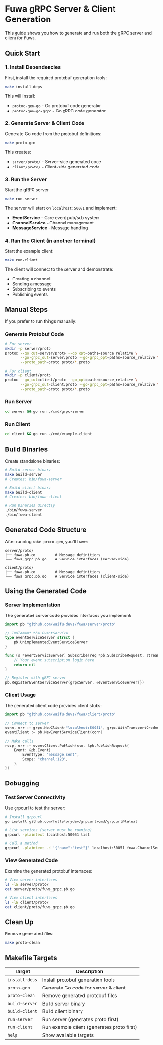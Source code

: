 # Fuwa gRPC Server & Client Generation

This guide shows you how to generate and run both the gRPC server and client for Fuwa.

## Quick Start

### 1. Install Dependencies

First, install the required protobuf generation tools:

```bash
make install-deps
```

This will install:
- `protoc-gen-go` - Go protobuf code generator
- `protoc-gen-go-grpc` - Go gRPC code generator

### 2. Generate Server & Client Code

Generate Go code from the protobuf definitions:

```bash
make proto-gen
```

This creates:
- `server/proto/` - Server-side generated code
- `client/proto/` - Client-side generated code

### 3. Run the Server

Start the gRPC server:

```bash
make run-server
```

The server will start on `localhost:50051` and implement:
- **EventService** - Core event pub/sub system
- **ChannelService** - Channel management
- **MessageService** - Message handling

### 4. Run the Client (in another terminal)

Start the example client:

```bash
make run-client
```

The client will connect to the server and demonstrate:
- Creating a channel
- Sending a message
- Subscribing to events
- Publishing events

## Manual Steps

If you prefer to run things manually:

### Generate Protobuf Code
```bash
# For server
mkdir -p server/proto
protoc --go_out=server/proto --go_opt=paths=source_relative \
       --go-grpc_out=server/proto --go-grpc_opt=paths=source_relative \
       --proto_path=proto proto/*.proto

# For client
mkdir -p client/proto
protoc --go_out=client/proto --go_opt=paths=source_relative \
       --go-grpc_out=client/proto --go-grpc_opt=paths=source_relative \
       --proto_path=proto proto/*.proto
```

### Run Server
```bash
cd server && go run ./cmd/grpc-server
```

### Run Client
```bash
cd client && go run ./cmd/example-client
```

## Build Binaries

Create standalone binaries:

```bash
# Build server binary
make build-server
# Creates: bin/fuwa-server

# Build client binary
make build-client
# Creates: bin/fuwa-client

# Run binaries directly
./bin/fuwa-server
./bin/fuwa-client
```

## Generated Code Structure

After running `make proto-gen`, you'll have:

```
server/proto/
├── fuwa.pb.go         # Message definitions
└── fuwa_grpc.pb.go    # Service interfaces (server-side)

client/proto/
├── fuwa.pb.go         # Message definitions
└── fuwa_grpc.pb.go    # Service interfaces (client-side)
```

## Using the Generated Code

### Server Implementation

The generated server code provides interfaces you implement:

```go
import pb "github.com/waifu-devs/fuwa/server/proto"

// Implement the EventService
type eventServiceServer struct {
    pb.UnimplementedEventServiceServer
}

func (s *eventServiceServer) Subscribe(req *pb.SubscribeRequest, stream pb.EventService_SubscribeServer) error {
    // Your event subscription logic here
    return nil
}

// Register with gRPC server
pb.RegisterEventServiceServer(grpcServer, &eventServiceServer{})
```

### Client Usage

The generated client code provides client stubs:

```go
import pb "github.com/waifu-devs/fuwa/client/proto"

// Connect to server
conn, err := grpc.NewClient("localhost:50051", grpc.WithTransportCredentials(insecure.NewCredentials()))
eventClient := pb.NewEventServiceClient(conn)

// Make calls
resp, err := eventClient.Publish(ctx, &pb.PublishRequest{
    Event: &pb.Event{
        EventType: "message.sent",
        Scope: "channel:123",
    },
})
```

## Debugging

### Test Server Connectivity

Use grpcurl to test the server:

```bash
# Install grpcurl
go install github.com/fullstorydev/grpcurl/cmd/grpcurl@latest

# List services (server must be running)
grpcurl -plaintext localhost:50051 list

# Call a method
grpcurl -plaintext -d '{"name":"test"}' localhost:50051 fuwa.ChannelService/CreateChannel
```

### View Generated Code

Examine the generated protobuf interfaces:

```bash
# View server interfaces
ls -la server/proto/
cat server/proto/fuwa_grpc.pb.go

# View client interfaces
ls -la client/proto/
cat client/proto/fuwa_grpc.pb.go
```

## Clean Up

Remove generated files:

```bash
make proto-clean
```

## Makefile Targets

| Target | Description |
|--------|-------------|
| `install-deps` | Install protobuf generation tools |
| `proto-gen` | Generate Go code for server & client |
| `proto-clean` | Remove generated protobuf files |
| `build-server` | Build server binary |
| `build-client` | Build client binary |
| `run-server` | Run server (generates proto first) |
| `run-client` | Run example client (generates proto first) |
| `help` | Show available targets |
